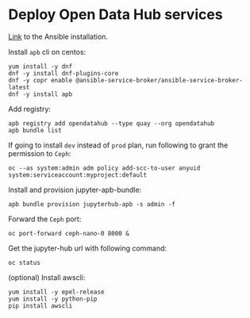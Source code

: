 # Deploy Open Data Hub services

[Link](https://gitlab.com/opendatahub/jupyterhub-ansible) to the Ansible installation.

Install `apb` cli on centos:

```command line
yum install -y dnf
dnf -y install dnf-plugins-core
dnf -y copr enable @ansible-service-broker/ansible-service-broker-latest
dnf -y install apb
```

Add registry:

```command line
apb registry add opendatahub --type quay --org opendatahub
apb bundle list
```

If going to install `dev` instead of `prod` plan, run following to grant the permission to `Ceph`:

```command line
oc --as system:admin adm policy add-scc-to-user anyuid system:serviceaccount:myproject:default
```

Install and provision jupyter-apb-bundle:

```command line
apb bundle provision jupyterhub-apb -s admin -f
```

Forward the `Ceph` port:

```comamnd line
oc port-forward ceph-nano-0 8000 &
```

Get the jupyter-hub url with following command:

```command line
oc status
```

(optional) Install awscli:

```command line
yum install -y epel-release
yum install -y python-pip
pip install awscli
```